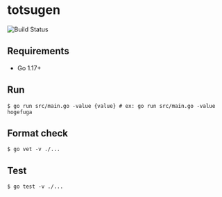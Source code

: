 # totsugen

![Build Status](https://github.com/gotoeveryone/totsugen/workflows/Build/badge.svg)

## Requirements

- Go 1.17+

## Run

```console
$ go run src/main.go -value {value} # ex: go run src/main.go -value hogefuga
```

## Format check

```console
$ go vet -v ./...
```

## Test

```console
$ go test -v ./...
```
